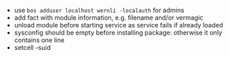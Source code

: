 * use `bos adduser localhost wernli -localauth` for admins
* add fact with module information, e.g. filename and/or vermagic
* unload module before starting service as service fails if already loaded
* sysconfig should be empty before installing package: otherwise it only contains one line
* setcell -suid
